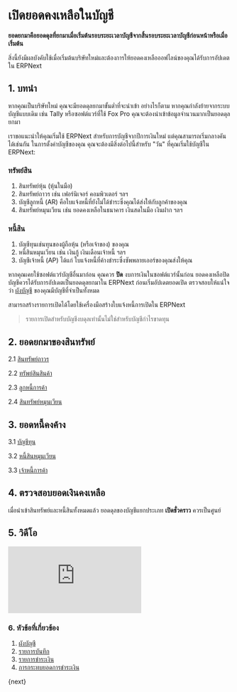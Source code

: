 <!-- add-breadcrumbs -->
# เปิดยอดคงเหลือในบัญชี

**ยอดยกมาคือยอดดุลที่ยกมาเมื่อเริ่มต้นรอบระยะเวลาบัญชีจากสิ้นรอบระยะเวลาบัญชีก่อนหน้าหรือเมื่อเริ่มต้น**

สิ่งนี้ยังมีผลบังคับใช้เมื่อเริ่มต้นบริษัทใหม่และต้องการให้ยอดคงเหลือออฟไลน์ของคุณได้รับการอัปเดตใน ERPNext

## 1. บทนำ

หากคุณเป็นบริษัทใหม่ คุณจะมียอดดุลยกมาขั้นต่ำที่จะนำเข้า อย่างไรก็ตาม หากคุณกำลังย้ายจากระบบบัญชีแบบเดิม เช่น Tally หรือซอฟต์แวร์ที่ใช้ Fox Pro คุณจะต้องนำเข้าข้อมูลจำนวนมากเป็นยอดดุลยกมา

เราขอแนะนำให้คุณเริ่มใช้ ERPNext สำหรับการบัญชีจากปีการเงินใหม่ แต่คุณสามารถเริ่มกลางคันได้เช่นกัน ในการตั้งค่าบัญชีของคุณ คุณจะต้องมีสิ่งต่อไปนี้สำหรับ "วัน" ที่คุณเริ่มใช้บัญชีใน ERPNext:

### ทรัพย์สิน
1. สินทรัพย์หุ้น (หุ้นในมือ)
1. สินทรัพย์ถาวร เช่น เฟอร์นิเจอร์ คอมพิวเตอร์ ฯลฯ
1. บัญชีลูกหนี้ (AR) คือใบแจ้งหนี้ที่ยังไม่ได้ชำระซึ่งคุณได้ส่งให้กับลูกค้าของคุณ
1. สินทรัพย์หมุนเวียน เช่น ยอดคงเหลือในธนาคาร เงินสดในมือ เงินฝาก ฯลฯ

### หนี้สิน

1. บัญชีทุนเช่นทุนของผู้ถือหุ้น (หรือเจ้าของ) ของคุณ
1. หนี้สินหมุนเวียน เช่น เงินกู้ เงินเดือนเจ้าหนี้ ฯลฯ
1. บัญชีเจ้าหนี้ (AP) ได้แก่ ใบแจ้งหนี้ที่ค้างชำระซึ่งซัพพลายเออร์ของคุณส่งให้คุณ

หากคุณเคยใช้ซอฟต์แวร์บัญชีอื่นมาก่อน คุณควร **ปิด** งบการเงินในซอฟต์แวร์นั้นก่อน ยอดคงเหลือปิดบัญชีควรได้รับการอัปเดตเป็นยอดดุลยกมาใน ERPNext ก่อนเริ่มอัปเดตยอดเปิด ตรวจสอบให้แน่ใจว่า [ผังบัญชี](/docs/user/manual/en/accounts/chart-of-accounts) ของคุณมีบัญชีที่จำเป็นทั้งหมด

สามารถสร้างรายการเปิดได้โดยใช้เครื่องมือสร้างใบแจ้งหนี้การเปิดใน ERPNext

> รายการเปิดสำหรับบัญชีงบดุลเท่านั้นไม่ใช่สำหรับบัญชีกำไรขาดทุน

## 2. ยอดยกมาของสินทรัพย์

2.1 [สินทรัพย์ถาวร](/docs/user/manual/en/accounts/opening-balance/fixed_assets)

2.2 [ทรัพย์สินสินค้า](/docs/user/manual/en/stock/opening-stock)

2.3 [ลูกหนี้การค้า](/docs/user/manual/en/accounts/opening-balance/accounts_receivable)

2.4 [สินทรัพย์หมุนเวียน](/docs/user/manual/en/accounts/opening-balance/current_assets)

## 3. ยอดหนี้คงค้าง

3.1 [บัญชีทุน](/docs/user/manual/en/accounts/opening-balance/capital_accounts)

3.2 [หนี้สินหมุนเวียน](/docs/user/manual/en/accounts/opening-balance/current_liabilities)

3.3 [เจ้าหนี้การค้า](/docs/user/manual/en/accounts/opening-balance/accounts_payable)

## 4. ตรวจสอบยอดเงินคงเหลือ

เมื่อนำเข้าสินทรัพย์และหนี้สินทั้งหมดแล้ว ยอดดุลของบัญชีแยกประเภท **เปิดชั่วคราว** ควรเป็นศูนย์

## 5. วิดีโอ
<div>
  <div class='embed-container'>
    <iframe src='https://www.youtube.com/embed//U5wPIvEn-0c' frameborder='0' allowfullscreen>
    </iframe>
  </div>
</div>

### 6. หัวข้อที่เกี่ยวข้อง
1. [ผังบัญชี](/docs/user/manual/en/accounts/chart-of-accounts)
1. [รายการบันทึก](/docs/user/manual/en/accounts/journal-entry)
1. [รายการชำระเงิน](/docs/user/manual/en/accounts/payment-entry)
1. [การกระทบยอดการชำระเงิน](/docs/user/manual/en/accounts/payment-reconciliation)

{next}
